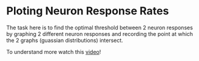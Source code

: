 Ploting Neuron Response Rates
=============================

The task here is to find the optimal threshold between 2 neuron responses by 
graphing 2 different neuron responses and recording the point at which the 2 graphs (guassian distributions)
intersect. 

To understand more watch this [video](http://www.doingisunderstanding.com/Videos/Neuronal_Decoding)!